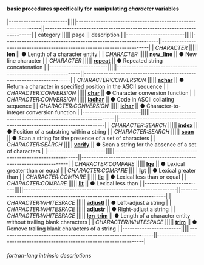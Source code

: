 #### basic procedures specifically for manipulating _character_ variables

|------------------------|||||---------------------------------------------------------------||------------------------------------------------------------------------|
| category               ||||| page                                                          || description                                                            |
|------------------------|||||---------------------------------------------------------------||------------------------------------------------------------------------|
| *CHARACTER*            ||||| [__len__]({{site.baseurl}}/learn/intrinsics/LEN)              || &#9679; Length of a character entity                                   |
| *CHARACTER*            ||||| [__new\_line__]({{site.baseurl}}/learn/intrinsics/NEW_LINE)   || &#9679; New line character                                             |
| *CHARACTER*            ||||| [__repeat__]({{site.baseurl}}/learn/intrinsics/REPEAT)        || &#9679; Repeated string concatenation                                  |
|------------------------|||||---------------------------------------------------------------||------------------------------------------------------------------------|
| *CHARACTER:CONVERSION* ||||| [__achar__]({{site.baseurl}}/learn/intrinsics/ACHAR)          || &#9679; Return a character in specified position in the ASCII sequence |
| *CHARACTER:CONVERSION* ||||| [__char__]({{site.baseurl}}/learn/intrinsics/CHAR)            || &#9679; Character conversion function                                  |
| *CHARACTER:CONVERSION* ||||| [__iachar__]({{site.baseurl}}/learn/intrinsics/IACHAR)        || &#9679; Code in ASCII collating sequence                               |
| *CHARACTER:CONVERSION* ||||| [__ichar__]({{site.baseurl}}/learn/intrinsics/ICHAR)          || &#9679; Character-to-integer conversion function                       |
|------------------------|||||---------------------------------------------------------------||------------------------------------------------------------------------|
| *CHARACTER:SEARCH*     ||||| [__index__]({{site.baseurl}}/learn/intrinsics/INDEX)          || &#9679; Position of a substring within a string                        |
| *CHARACTER:SEARCH*     ||||| [__scan__]({{site.baseurl}}/learn/intrinsics/SCAN)            || &#9679; Scan a string for the presence of a set of characters          |
| *CHARACTER:SEARCH*     ||||| [__verify__]({{site.baseurl}}/learn/intrinsics/VERIFY)        || &#9679; Scan a string for the absence of a set of characters           |
|------------------------|||||---------------------------------------------------------------||------------------------------------------------------------------------|
| *CHARACTER:COMPARE*    ||||| [__lge__]({{site.baseurl}}/learn/intrinsics/LGE)              || &#9679; Lexical greater than or equal                                  |
| *CHARACTER:COMPARE*    ||||| [__lgt__]({{site.baseurl}}/learn/intrinsics/LGT)              || &#9679; Lexical greater than                                           |
| *CHARACTER:COMPARE*    ||||| [__lle__]({{site.baseurl}}/learn/intrinsics/LLE)              || &#9679; Lexical less than or equal                                     |
| *CHARACTER:COMPARE*    ||||| [__llt__]({{site.baseurl}}/learn/intrinsics/LLT)              || &#9679; Lexical less than                                              |
|------------------------|||||---------------------------------------------------------------||------------------------------------------------------------------------|
| *CHARACTER:WHITESPACE* ||||| [__adjustl__]({{site.baseurl}}/learn/intrinsics/ADJUSTL)      || &#9679; Left-adjust a string                                           |
| *CHARACTER:WHITESPACE* ||||| [__adjustr__]({{site.baseurl}}/learn/intrinsics/ADJUSTR)      || &#9679; Right-adjust a string                                          |
| *CHARACTER:WHITESPACE* ||||| [__len\_trim__]({{site.baseurl}}/learn/intrinsics/LEN_TRIM)   || &#9679; Length of a character entity without trailing blank characters |
| *CHARACTER:WHITESPACE* ||||| [__trim__]({{site.baseurl}}/learn/intrinsics/TRIM)            || &#9679; Remove trailing blank characters of a string                   |
|------------------------|||||---------------------------------------------------------------||------------------------------------------------------------------------|

###### fortran-lang intrinsic descriptions
